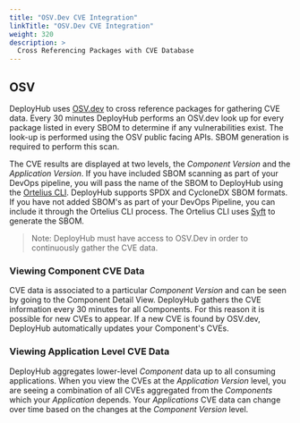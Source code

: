 ```yaml
---
title: "OSV.Dev CVE Integration"
linkTitle: "OSV.Dev CVE Integration"
weight: 320
description: >
  Cross Referencing Packages with CVE Database
---
```


## OSV

DeployHub uses [OSV.dev](https://osv.dev/) to cross reference packages for gathering CVE data. Every 30 minutes DeployHub performs an OSV.dev look up for every package listed in every SBOM to determine if any vulnerabilities exist. The look-up is performed using the OSV public facing APIs. SBOM generation is required to perform this scan.

The CVE results are displayed at two levels, the _Component Version_ and the _Application Version_. If you have included SBOM scanning as part of your DevOps pipeline, you will pass the name of the SBOM to DeployHub using the [Ortelius CLI](/userguide/integrations/ci-cd_integrations/). DeployHub supports SPDX and CycloneDX SBOM formats. If you have not added SBOM's as part of your DevOps Pipeline, you can include it through the Ortelius CLI process. The Ortelius CLI uses [Syft](/userguide/integrations/spdx-syft-cyclonedx/) to generate the SBOM.

> Note: DeployHub must have access to OSV.Dev in order to continuously gather the CVE data.

### Viewing Component CVE Data

CVE data is associated to a particular _Component Version_ and can be seen by going to the Component Detail View. DeployHub gathers the CVE information every 30 minutes for all Components. For this reason it is possible for new CVEs to appear. If a new CVE is found by OSV.dev, DeployHub automatically updates your Component's CVEs.

### Viewing Application Level CVE Data

DeployHub aggregates lower-level _Component_ data up to all consuming applications. When you view the CVEs at the _Application Version_ level, you are seeing a combination of all CVEs aggregated from the _Components_ which your _Application_ depends. Your _Applications_ CVE data can change over time based on the changes at the _Component Version_ level.
